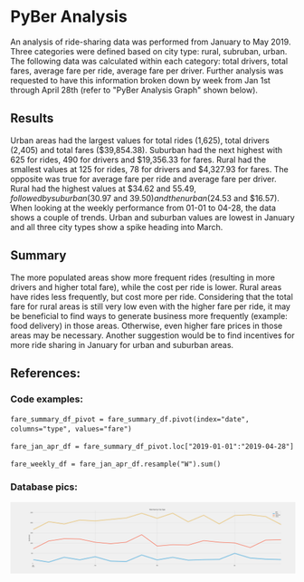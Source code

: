 # PyBer Analysis
An analysis of ride-sharing data was performed from January to May 2019.  Three categories were defined based on city type: rural, subruban, urban.  The following data was calculated within each category: total drivers, total fares, average fare per ride, average fare per driver.  Further analysis was requested to have this information broken down by week from Jan 1st through April 28th (refer to "PyBer Analysis Graph" shown below).

## Results
Urban areas had the largest values for total rides (1,625), total drivers (2,405) and total fares ($39,854.38).  Suburban had the next highest with 625 for rides, 490 for drivers and $19,356.33 for fares.  Rural had the smallest values at 125 for rides, 78 for drivers and $4,327.93 for fares.  The opposite was true for average fare per ride and average fare per driver.  Rural had the highest values at $34.62 and $55.49, followed by suburban ($30.97 and $39.50) and then urban ($24.53 and $16.57).  When looking at the weekly performance from 01-01 to 04-28, the data shows a couple of trends.  Urban and suburban values are lowest in January and all three city types show a spike heading into March.

## Summary
The more populated areas show more frequent rides (resulting in more drivers and higher total fare), while the cost per ride is lower.  Rural areas have rides less frequently, but cost more per ride.  Considering that the total fare for rural areas is still very low even with the higher fare per ride, it may be beneficial to find ways to generate business more frequently (example: food delivery) in those areas.  Otherwise, even higher fare prices in those areas may be necessary.  Another suggestion would be to find incentives for more ride sharing in January for urban and suburban areas.

## References:
### Code examples:
`fare_summary_df_pivot = fare_summary_df.pivot(index="date", columns="type", values="fare")`

`fare_jan_apr_df = fare_summary_df_pivot.loc["2019-01-01":"2019-04-28"]`

`fare_weekly_df = fare_jan_apr_df.resample("W").sum()`

### Database pics:
![PyBer Analysis Graph](https://github.com/tonyferri/PyBer_Analysis/blob/main/Analysis/PyBer_fare_summary.png)
